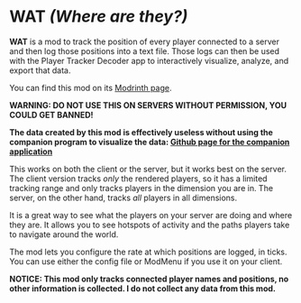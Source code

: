 # WAT *(Where are they?)*
**WAT** is a mod to track the position of every player connected to a server and then log those positions into a text file. Those logs can then be used with the Player Tracker Decoder app to interactively visualize, analyze, and export that data.

You can find this mod on its [Modrinth page](https://modrinth.com/mod/wat).

**WARNING: DO NOT USE THIS ON SERVERS WITHOUT PERMISSION, YOU COULD GET BANNED!**

**The data created by this mod is effectively useless without using the companion program to visualize the data: [Github page for the companion application](https://github.com/AIP21/TrackerDecoderApp)**

This works on both the client or the server, but it works best on the server. The client version tracks *only* the rendered players, so it has a limited tracking range and only tracks players in the dimension you are in. The server, on the other hand, tracks *all* players in all dimensions.

It is a great way to see what the players on your server are doing and where they are. It allows you to see hotspots of activity and the paths players take to navigate around the world.

The mod lets you configure the rate at which positions are logged, in ticks. You can use either the config file or ModMenu if you use it on your client.

**NOTICE: This mod only tracks connected player names and positions, no other information is collected. I do not collect any data from this mod.**
